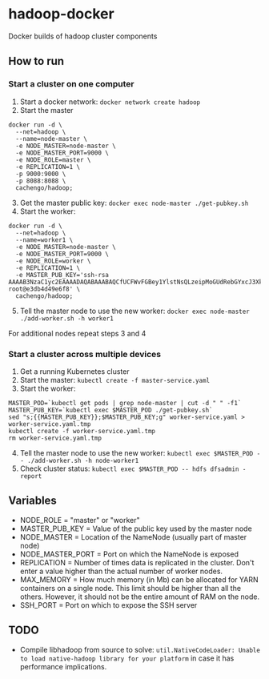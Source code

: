 # hadoop-docker
Docker builds of hadoop cluster components

## How to run

### Start a cluster on one computer
1. Start a docker network: `docker network create hadoop`
2. Start the master
```
docker run -d \
  --net=hadoop \
  --name=node-master \
  -e NODE_MASTER=node-master \
  -e NODE_MASTER_PORT=9000 \
  -e NODE_ROLE=master \
  -e REPLICATION=1 \
  -p 9000:9000 \
  -p 8088:8088 \
  cachengo/hadoop;
```
3. Get the master public key: `docker exec node-master ./get-pubkey.sh`
4. Start the worker:
```
docker run -d \
  --net=hadoop \
  --name=worker1 \
  -e NODE_MASTER=node-master \
  -e NODE_MASTER_PORT=9000 \
  -e NODE_ROLE=worker \
  -e REPLICATION=1 \
  -e MASTER_PUB_KEY='ssh-rsa AAAAB3NzaC1yc2EAAAADAQABAAABAQCfUCFWvFGBey1YlstNsQLzeipMoGUdRebGYxcJ3XkSQNzBug8vy/6s4RvWT9ubGSX8cqs2mvaCxmVYClkjSoqR8RvfqitWNXifWm7KsDzTTeso1Yczx4kFFOEbya8rjqJiNOjDLEh3mRI7DHOkjdwz69eEpJhjYsNAPV5apP94YR0brpdt9ClFoOs4h9VwfNIH7e7fKVtgE/xy6jsbsoF3tu2+gdO4AUimGFRBtl8/cx3yj+b8hXmc9Gsr7JY204sqAFu8cO2oHej/QHGnbVktuHe0l6FpxfqIq6g44xVnQnkk+dLJGVR+5on8eqDIcCm24Y60WO3PLIAMSPrrnGyr root@e3db4d49e6f8' \
  cachengo/hadoop;
```
5. Tell the master node to use the new worker: `docker exec node-master ./add-worker.sh -h worker1`

For additional nodes repeat steps 3 and 4

### Start a cluster across multiple devices
1. Get a running Kubernetes cluster
2. Start the master: `kubectl create -f master-service.yaml`
3. Start the worker:
```
MASTER_POD=`kubectl get pods | grep node-master | cut -d " " -f1`
MASTER_PUB_KEY=`kubectl exec $MASTER_POD ./get-pubkey.sh`
sed "s;{{MASTER_PUB_KEY}};$MASTER_PUB_KEY;g" worker-service.yaml > worker-service.yaml.tmp
kubectl create -f worker-service.yaml.tmp
rm worker-service.yaml.tmp
```
4. Tell the master node to use the new worker: `kubectl exec $MASTER_POD -- ./add-worker.sh -h node-worker1`
5. Check cluster status: `kubectl exec $MASTER_POD -- hdfs dfsadmin -report`

## Variables
- NODE_ROLE = "master" or "worker"
- MASTER_PUB_KEY = Value of the public key used by the master node
- NODE_MASTER = Location of the NameNode (usually part of master node)
- NODE_MASTER_PORT = Port on which the NameNode is exposed
- REPLICATION = Number of times data is replicated in the cluster. Don't enter a value higher than the actual number of worker nodes.
- MAX_MEMORY = How much memory (in Mb) can be allocated for YARN containers on a single node. This limit should be higher than all the others. However, it should not be the entire amount of RAM on the node.
- SSH_PORT = Port on which to expose the SSH server

## TODO
- Compile libhadoop from source to solve: `util.NativeCodeLoader: Unable to load native-hadoop library for your platform` in case it has performance implications.

